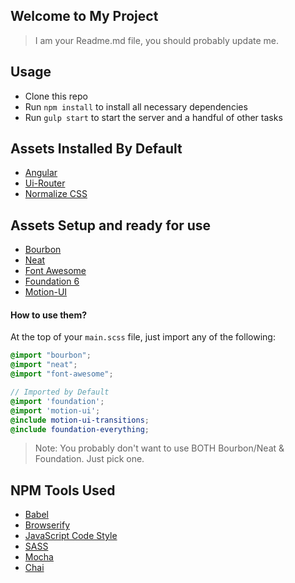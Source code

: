 ## Welcome to My Project

> I am your Readme.md file, you should probably update me.


## Usage

- Clone this repo
- Run `npm install` to install all necessary dependencies
- Run `gulp start` to start the server and a handful of other tasks


## Assets Installed By Default
- [Angular](https://github.com/angular/angular.js)
- [Ui-Router](https://github.com/angular-ui/ui-routerangular)
- [Normalize CSS](https://necolas.github.io/normalize.css/)

## Assets Setup and ready for use

- [Bourbon](http://bourbon.io/)
- [Neat](http://neat.bourbon.io/)
- [Font Awesome](https://fortawesome.github.io/Font-Awesome/)
- [Foundation 6](http://foundation.zurb.com/)
- [Motion-UI](http://foundation.zurb.com/apps/docs/#!/motion-ui)

#### How to use them?

At the top of your `main.scss` file, just import any of the following:

```scss
@import "bourbon";
@import "neat";
@import "font-awesome";

// Imported by Default
@import 'foundation';
@import 'motion-ui';
@include motion-ui-transitions;
@include foundation-everything;

```

> Note: You probably don't want to use BOTH Bourbon/Neat & Foundation. Just pick one.

## NPM Tools Used

- [Babel](https://babeljs.io/)
- [Browserify](http://browserify.org/)
- [JavaScript Code Style](http://jscs.info/)
- [SASS](http://sass-lang.com/)
- [Mocha](https://mochajs.org/)
- [Chai](http://chaijs.com/)

